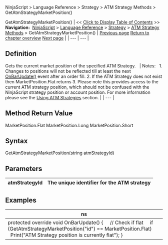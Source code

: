 ﻿
NinjaScript > Language Reference > Strategy > ATM Strategy Methods > GetAtmStrategyMarketPosition()

GetAtmStrategyMarketPosition()
| << [Click to Display Table of Contents](getatmstrategymarketposition.md) >> **Navigation:**     [NinjaScript](ninjascript.md) > [Language Reference](language_reference_wip.md) > [Strategy](strategy.md) > [ATM Strategy Methods](atm_strategy_methods.md) > GetAtmStrategyMarketPosition() | [Previous page](getatmstrategyentryorderstatus.md) [Return to chapter overview](atm_strategy_methods.md) [Next page](getatmstrategypositionaveragep.md) |
| --- | --- |
## Definition
Gets the current market position of the specified ATM Strategy.
 
| Notes:   1. Changes to positions will not be reflected till at least the next [OnBarUpdate()](onbarupdate.md) event after an order fill. 2. If the ATM Strategy does not exist then MarketPosition.Flat returns  3. Please note this provides access to the current ATM strategy position, which should not be confused with the NinjaScript strategy position or account position. For more information please see the [Using ATM Strategies](using_atm_strategies.md) section. |
| --- |

## Method Return Value
MarketPosition.Flat
MarketPosition.Long
MarketPosition.Short
## 
## Syntax
GetAtmStrategyMarketPosition(string atmStrategyId)
## 
## Parameters
| atmStrategyId | The unique identifier for the ATM strategy |
| --- | --- |

## 
## 
## Examples
| ns |
| --- |
| protected override void OnBarUpdate() {      // Check if flat      if (GetAtmStrategyMarketPosition("id") == MarketPosition.Flat)          Print("ATM Strategy position is currently flat"); } |
